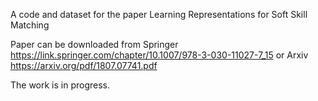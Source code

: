 A code and dataset for the paper Learning Representations for Soft Skill Matching

Paper can be downloaded from Springer https://link.springer.com/chapter/10.1007/978-3-030-11027-7_15 or Arxiv https://arxiv.org/pdf/1807.07741.pdf

The work is in progress.
